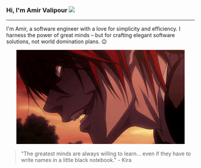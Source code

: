 ### Hi, I'm Amir Valipour <img src="https://camo.githubusercontent.com/0c732027af8a28d138e3698181f7be7c9b97d443b4beb9c7ce8ec4cffc6b4767/68747470733a2f2f6d656469612e67697068792e636f6d2f6d656469612f6876524a434c467a6361737252346961377a2f67697068792e676966" width="20" />
---
I'm Amir, a software engineer with a love for simplicity and efficiency.
I harness the power of great minds – but for crafting elegant software solutions, not world domination plans. 😉

<p align="center">
  <img src="https://github.com/KiraTheGenius/KiraTheGenius/blob/main/1_evil(1).gif" width="450" />
</p>

> "The greatest minds are always willing to learn... even if they have to write names in a little black notebook." - Kira
